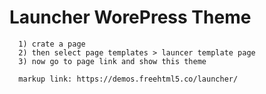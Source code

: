 # Launcher WorePress Theme
      1) crate a page
      2) then select page templates > launcer template page
      3) now go to page link and show this theme

      markup link: https://demos.freehtml5.co/launcher/
